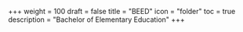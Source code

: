 +++
weight = 100
draft = false
title = "BEED"
icon = "folder"
toc = true
description = "Bachelor of Elementary Education"
+++
